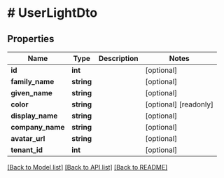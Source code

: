 # # UserLightDto

## Properties

Name | Type | Description | Notes
------------ | ------------- | ------------- | -------------
**id** | **int** |  | [optional]
**family_name** | **string** |  | [optional]
**given_name** | **string** |  | [optional]
**color** | **string** |  | [optional] [readonly]
**display_name** | **string** |  | [optional]
**company_name** | **string** |  | [optional]
**avatar_url** | **string** |  | [optional]
**tenant_id** | **int** |  | [optional]

[[Back to Model list]](../../README.md#models) [[Back to API list]](../../README.md#endpoints) [[Back to README]](../../README.md)
